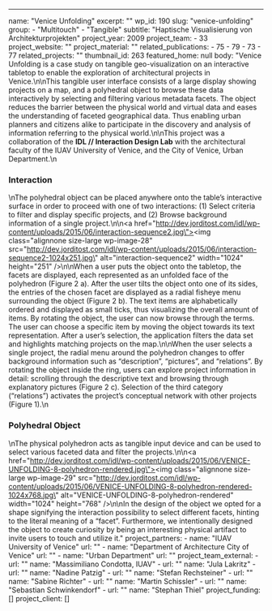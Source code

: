 ---
  name: "Venice Unfolding"
  excerpt: ""
  wp_id: 190
  slug: "venice-unfolding"
  group: 
    - "Multitouch"
    - "Tangible"
  subtitle: "Haptische Visualisierung von Architekturprojekten"
  project_year: 2009
  project_team: 
    - 33
  project_website: ""
  project_material: ""
  related_publications: 
    - 75
    - 79
    - 73
    - 77
  related_projects: ""
  thumbnail_id: 263
  featured_home: null
  body: "Venice Unfolding is a case study on tangible geo-visualization on an interactive tabletop to enable the exploration of architectural projects in Venice.\n\nThis tangible user interface consists of a large display showing projects on a map, and a polyhedral object to browse these data interactively by selecting and filtering various metadata facets. The object reduces the barrier between the physical world and virtual data and eases the understanding of faceted geographical data. Thus enabling urban planners and citizens alike to participate in the discovery and analysis of information referring to the physical world.\n\nThis project was a collaboration of the <strong>IDL // Interaction Design Lab</strong> with the architectural faculty of the IUAV University of Venice, and the City of Venice, Urban Department.\n<h3>Interaction</h3>\nThe polyhedral object can be placed anywhere onto the table’s interactive surface in order to proceed with one of two interactions: (1) Select criteria to filter and display specific projects, and (2) Browse background information of a single project.\n\n<a href=\"http://dev.jorditost.com/idl/wp-content/uploads/2015/06/interaction-sequence2.jpg\"><img class=\"alignnone size-large wp-image-28\" src=\"http://dev.jorditost.com/idl/wp-content/uploads/2015/06/interaction-sequence2-1024x251.jpg\" alt=\"interaction-sequence2\" width=\"1024\" height=\"251\" /></a>\n\nWhen a user puts the object onto the tabletop, the facets are displayed, each represented as an unfolded face of the polyhedron (Figure 2 a). After the user tilts the object onto one of its sides, the entries of the chosen facet are displayed as a radial fisheye menu surrounding the object (Figure 2 b). The text items are alphabetically ordered and displayed as small ticks, thus visualizing the overall amount of items. By rotating the object, the user can now browse through the terms. The user can choose a specific item by moving the object towards its text representation. After a user’s selection, the application filters the data set and highlights matching projects on the map.\n\nWhen the user selects a single project, the radial menu around the polyhedron changes to offer background information such as “description”, “pictures”, and “relations”. By rotating the object inside the ring, users can explore project information in detail: scrolling through the descriptive text and browsing through explanatory pictures (Figure 2 c). Selection of the third category (“relations”) activates the project’s conceptual network with other projects (Figure 1).\n<h3>Polyhedral Object</h3>\nThe physical polyhedron acts as tangible input device and can be used to select various faceted data and filter the projects.\n\n<a href=\"http://dev.jorditost.com/idl/wp-content/uploads/2015/06/VENICE-UNFOLDING-8-polyhedron-rendered.jpg\"><img class=\"alignnone size-large wp-image-29\" src=\"http://dev.jorditost.com/idl/wp-content/uploads/2015/06/VENICE-UNFOLDING-8-polyhedron-rendered-1024x768.jpg\" alt=\"VENICE-UNFOLDING-8-polyhedron-rendered\" width=\"1024\" height=\"768\" /></a>\n\nIn the design of the object we opted for a shape signifying the interaction possibility to select different facets, hinting to the literal meaning of a “facet”. Furthermore, we intentionally designed the object to create curiosity by being an interesting physical artifact to invite users to touch and utilize it."
  project_partners: 
    - 
      name: "IUAV University of Venice"
      url: ""
    - 
      name: "Department of Architecture City of Venice"
      url: ""
    - 
      name: "Urban Department"
      url: ""
  project_team_external: 
    - 
      url: ""
      name: "Massimiliano Condotta, IUAV"
    - 
      url: ""
      name: "Jula Lakritz"
    - 
      url: ""
      name: "Nadine Patzig"
    - 
      url: ""
      name: "Stefan Rechsteiner"
    - 
      url: ""
      name: "Sabine Richter"
    - 
      url: ""
      name: "Martin Schissler"
    - 
      url: ""
      name: "Sebastian Schwinkendorf"
    - 
      url: ""
      name: "Stephan Thiel"
  project_funding: []
  project_client: []
